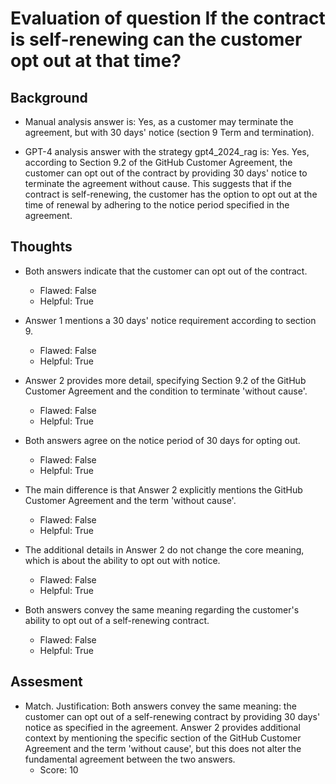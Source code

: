 # Evaluation of question If the contract is self-renewing can the customer opt out at that time?
## Background
- Manual analysis answer is: Yes, as a customer may terminate the agreement, but with 30 days' notice (section 9 Term and termination).

- GPT-4 analysis answer with the strategy gpt4_2024_rag is: Yes. Yes, according to Section 9.2 of the GitHub Customer Agreement, the customer can opt out of the contract by providing 30 days' notice to terminate the agreement without cause. This suggests that if the contract is self-renewing, the customer has the option to opt out at the time of renewal by adhering to the notice period specified in the agreement.
## Thoughts
- Both answers indicate that the customer can opt out of the contract.
  - Flawed: False
  - Helpful: True

- Answer 1 mentions a 30 days' notice requirement according to section 9.
  - Flawed: False
  - Helpful: True

- Answer 2 provides more detail, specifying Section 9.2 of the GitHub Customer Agreement and the condition to terminate 'without cause'.
  - Flawed: False
  - Helpful: True

- Both answers agree on the notice period of 30 days for opting out.
  - Flawed: False
  - Helpful: True

- The main difference is that Answer 2 explicitly mentions the GitHub Customer Agreement and the term 'without cause'.
  - Flawed: False
  - Helpful: True

- The additional details in Answer 2 do not change the core meaning, which is about the ability to opt out with notice.
  - Flawed: False
  - Helpful: True

- Both answers convey the same meaning regarding the customer's ability to opt out of a self-renewing contract.
  - Flawed: False
  - Helpful: True

## Assesment
- Match. Justification: Both answers convey the same meaning: the customer can opt out of a self-renewing contract by providing 30 days' notice as specified in the agreement. Answer 2 provides additional context by mentioning the specific section of the GitHub Customer Agreement and the term 'without cause', but this does not alter the fundamental agreement between the two answers.
  - Score: 10

